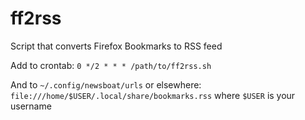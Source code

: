 # ff2rss
Script that converts Firefox Bookmarks to RSS feed

Add to crontab: 
`0 */2 * * * /path/to/ff2rss.sh`

And to `~/.config/newsboat/urls` or elsewhere:
`file:///home/$USER/.local/share/bookmarks.rss`
where `$USER` is your username
